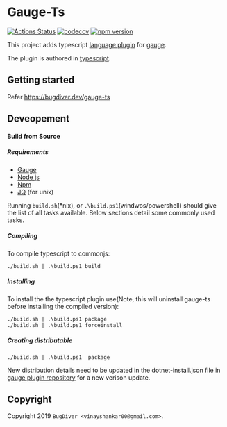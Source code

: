 # Gauge-Ts

[![Actions Status](https://github.com/bugdiver/gauge-ts/workflows/Node%20CI/badge.svg)](https://github.com/BugDiver/gauge-ts/actions)
[![codecov](https://codecov.io/gh/BugDiver/gauge-ts/branch/master/graph/badge.svg)](https://codecov.io/gh/BugDiver/gauge-ts)
[![npm version](https://badge.fury.io/js/gauge-ts.svg)](https://badge.fury.io/js/gauge-ts)

This project adds typescript [language plugin](https://docs.gauge.org/latest/installation.html#language-runner) for [gauge](http://gauge.org).

The plugin is authored in [typescript](https://en.wikipedia.org/wiki/TypeScript).

## Getting started

Refer https://bugdiver.dev/gauge-ts

## Deveopement

#### Build from Source

##### Requirements
- [Gauge](https://gauge.org)
- [Node js](https://nodejs.org/en/)
- [Npm](https://www.npmjs.com/)
- [JQ](https://stedolan.github.io/jq/) (for unix)


Running `build.sh`(*nix), or `.\build.ps1`(windwos/powershell) should give the list of all tasks available. Below sections detail some commonly used tasks.

##### Compiling

To compile typescript to commonjs:

````
./build.sh | .\build.ps1 build
````

##### Installing

To install the the typescript plugin use(Note, this will uninstall gauge-ts before installing the compiled version):

````
./build.sh | .\build.ps1 package
./build.sh | .\build.ps1 forceinstall
````

##### Creating distributable

````
./build.sh | .\build.ps1  package
````

New distribution details need to be updated in the dotnet-install.json file in  [gauge plugin repository](https://github.com/getgauge/gauge-repository) for a new verison update.




## Copyright

Copyright 2019 `BugDiver <vinayshankar00@gmail.com>`.
